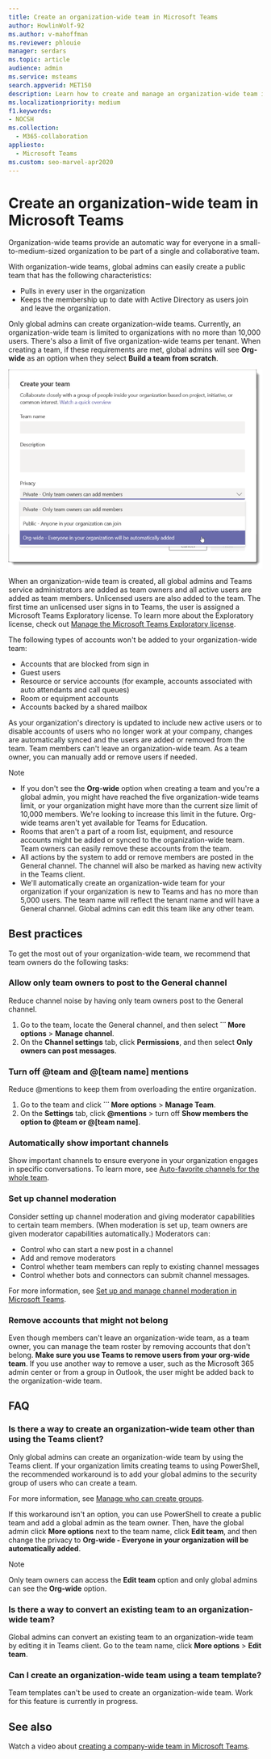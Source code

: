 ```yaml
---
title: Create an organization-wide team in Microsoft Teams
author: HowlinWolf-92
ms.author: v-mahoffman
ms.reviewer: phlouie
manager: serdars
ms.topic: article
audience: admin
ms.service: msteams
search.appverid: MET150
description: Learn how to create and manage an organization-wide team in Teams to provide an automatic way for everyone in a small to medium-sized organization to collaborate.
ms.localizationpriority: medium
f1.keywords:
- NOCSH
ms.collection: 
  - M365-collaboration
appliesto: 
  - Microsoft Teams
ms.custom: seo-marvel-apr2020
---
```


# Create an organization-wide team in Microsoft Teams

Organization-wide teams provide an automatic way for everyone in a small-to-medium-sized organization to be part of a single and collaborative team.

With organization-wide teams, global admins can easily create a public team that has the following characteristics:
- Pulls in every user in the organization 
- Keeps the membership up to date with Active Directory as users join and leave the organization.

Only global admins can create organization-wide teams. Currently, an organization-wide team is limited to organizations with no more than 10,000 users. There's also a limit of five organization-wide teams per tenant. When creating a team, if these requirements are met, global admins will see **Org-wide** as an option when they select **Build a team from scratch**. 

![Screenshot of the Org-wide option to create an organization-wide team.](media/create-org-wide-team.png "Screen shot of the Org-wide option to create an organization-wide team")

When an organization-wide team is created, all global admins and Teams service administrators are added as team owners and all active users are added as team members. Unlicensed users are also added to the team. The first time an unlicensed user signs in to Teams, the user is assigned a Microsoft Teams Exploratory license. To learn more about the Exploratory license, check out [Manage the Microsoft Teams Exploratory license](teams-exploratory.md). 

The following types of accounts won't be added to your organization-wide team:

- Accounts that are blocked from sign in
- Guest users
- Resource or service accounts (for example, accounts associated with auto attendants and call queues)
- Room or equipment accounts
- Accounts backed by a shared mailbox

As your organization's directory is updated to include new active users or to disable accounts of users who no longer work at your company, changes are automatically synced and the users are added or removed from the team. Team members can't leave an organization-wide team. As a team owner, you can manually add or remove users if needed.

> [!NOTE]
> - If you don't see the **Org-wide** option when creating a team and you're a global admin, you might have reached the five organization-wide teams limit, or your organization might have more than the current size limit of 10,000 members. We're looking to increase this limit in the future. Org-wide teams aren't yet available for Teams for Education.
> - Rooms that aren't a part of a room list, equipment, and resource accounts might be added or synced to the organization-wide team. Team owners can easily remove these accounts from the team.
> - All actions by the system to add or remove members are posted in the General channel. The channel will also be marked as having new activity in the Teams client.
> - We'll automatically create an organization-wide team for your organization if your organization is new to Teams and has no more than 5,000 users. The team name will reflect the tenant name and will have a General channel. Global admins can edit this team like any other team.

## Best practices

To get the most out of your organization-wide team, we recommend that team owners do the following tasks:

### Allow only team owners to post to the General channel

Reduce channel noise by having only team owners post to the General channel. 

1. Go to the team, locate the General channel, and then select **˙˙˙ More options** > **Manage channel**. 
2. On the **Channel settings** tab, click **Permissions**, and then select **Only owners can post messages**.

### Turn off @team and @[team name] mentions

Reduce @mentions to keep them from overloading the entire organization. 

1. Go to the team and click **˙˙˙ More options** > **Manage Team**. 
2. On the **Settings** tab, click <strong>@mentions</strong> > turn off **Show members the option to @team or @[team name]**. 

### Automatically show important channels

Show important channels to ensure everyone in your organization engages in specific conversations. To learn more, see [Auto-favorite channels for the whole team](https://support.office.com/article/auto-favorite-channels-for-the-whole-team-a948272c-5aa5-429c-863c-4e1e1cd6b0f6). 

### Set up channel moderation

Consider setting up channel moderation and giving moderator capabilities to certain team members. (When moderation is set up, team owners are given moderator capabilities automatically.) Moderators can:

- Control who can start a new post in a channel
- Add and remove moderators
- Control whether team members can reply to existing channel messages
- Control whether bots and connectors can submit channel messages.

For more information, see [Set up and manage channel moderation in Microsoft Teams](manage-channel-moderation-in-teams.md).

### Remove accounts that might not belong

Even though members can't leave an organization-wide team, as a team owner, you can manage the team roster by removing accounts that don't belong. **Make sure you use Teams to remove users from your org-wide team**. If you use another way to remove a user, such as the Microsoft 365 admin center or from a group in Outlook, the user might be added back to the organization-wide team.

## FAQ

### Is there a way to create an organization-wide team other than using the Teams client?

Only global admins can create an organization-wide team by using the Teams client. If your organization limits creating teams to using PowerShell, the recommended workaround is to add your global admins to the security group of users who can create a team.

For more information, see [Manage who can create groups](/microsoft-365/admin/create-groups/manage-creation-of-groups).

If this workaround isn't an option, you can use PowerShell to create a public team and add a global admin as the team owner. Then, have the global admin click **More options** next to the team name, click **Edit team**, and then change the privacy to **Org-wide - Everyone in your organization will be automatically added**. 

> [!NOTE]
> Only team owners can access the **Edit team** option and only global admins can see the **Org-wide** option.

### Is there a way to convert an existing team to an organization-wide team?

Global admins can convert an existing team to an organization-wide team by editing it in Teams client. Go to the team name, click **More options** > **Edit team**.

### Can I create an organization-wide team using a team template?

Team templates can't be used to create an organization-wide team. Work for this feature is currently in progress. 

## See also

Watch a video about [creating a company-wide team in Microsoft Teams](https://support.office.com/article/037bb27a-bcc9-48fe-8d72-44d9482420a3).
